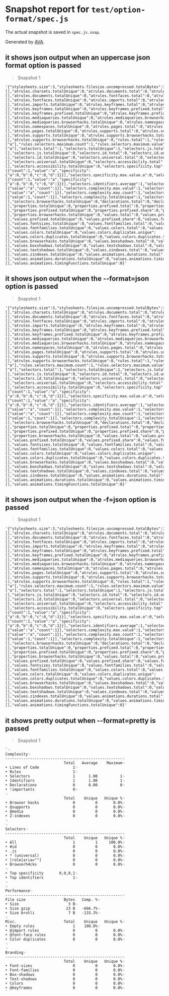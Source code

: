 # Snapshot report for `test/option-format/spec.js`

The actual snapshot is saved in `spec.js.snap`.

Generated by [AVA](https://ava.li).

## it shows json output when an uppercase json format option is passed

> Snapshot 1

    '{"stylesheets.size":3,"stylesheets.filesize.uncompressed.totalBytes":3,"stylesheets.filesize.compressed.gzip.totalBytes":23,"stylesheets.filesize.compressed.gzip.compressionRatio":-6.666666666666667,"stylesheets.filesize.compressed.brotli.totalBytes":7,"stylesheets.filesize.compressed.brotli.compressionRatio":-1.3333333333333335,"stylesheets.simplicity":1,"stylesheets.cohesion.average":0,"stylesheets.cohesion.min.count":0,"stylesheets.cohesion.min.value":null,"stylesheets.browserhacks.total":0,"stylesheets.browserhacks.totalUnique":0,"stylesheets.linesOfCode.total":1,"stylesheets.linesOfCode.sourceLinesOfCode.total":1,"atrules.charsets.total":0,"atrules.charsets.unique":[],"atrules.charsets.totalUnique":0,"atrules.documents.total":0,"atrules.documents.unique":[],"atrules.documents.totalUnique":0,"atrules.fontfaces.total":0,"atrules.fontfaces.unique":[],"atrules.fontfaces.totalUnique":0,"atrules.imports.total":0,"atrules.imports.unique":[],"atrules.imports.totalUnique":0,"atrules.keyframes.total":0,"atrules.keyframes.unique":[],"atrules.keyframes.totalUnique":0,"atrules.keyframes.prefixed.total":0,"atrules.keyframes.prefixed.unique":[],"atrules.keyframes.prefixed.totalUnique":0,"atrules.keyframes.prefixed.share":0,"atrules.mediaqueries.total":0,"atrules.mediaqueries.unique":[],"atrules.mediaqueries.totalUnique":0,"atrules.mediaqueries.browserhacks.total":0,"atrules.mediaqueries.browserhacks.unique":[],"atrules.mediaqueries.browserhacks.totalUnique":0,"atrules.namespaces.total":0,"atrules.namespaces.unique":[],"atrules.namespaces.totalUnique":0,"atrules.pages.total":0,"atrules.pages.unique":[],"atrules.pages.totalUnique":0,"atrules.supports.total":0,"atrules.supports.unique":[],"atrules.supports.totalUnique":0,"atrules.supports.browserhacks.total":0,"atrules.supports.browserhacks.unique":[],"atrules.supports.browserhacks.totalUnique":0,"rules.total":1,"rules.empty.total":1,"rules.selectors.min":1,"rules.selectors.max":1,"rules.selectors.average":1,"rules.selectors.minimum.count":1,"rules.selectors.minimum.value":["a"],"rules.selectors.maximum.count":1,"rules.selectors.maximum.value":["a"],"selectors.total":1,"selectors.totalUnique":1,"selectors.js.total":0,"selectors.js.unique":[],"selectors.js.totalUnique":0,"selectors.id.total":0,"selectors.id.unique":[],"selectors.id.totalUnique":0,"selectors.universal.total":0,"selectors.universal.unique":[],"selectors.universal.totalUnique":0,"selectors.accessibility.total":0,"selectors.accessibility.unique":[],"selectors.accessibility.totalUnique":0,"selectors.specificity.top":[{"count":1,"value":"a","specificity":{"a":0,"b":0,"c":0,"d":1}}],"selectors.specificity.max.value.a":0,"selectors.specificity.max.value.b":0,"selectors.specificity.max.value.c":0,"selectors.specificity.max.value.d":1,"selectors.specificity.max.count":1,"selectors.specificity.max.selectors":[{"count":1,"value":"a","specificity":{"a":0,"b":0,"c":0,"d":1}}],"selectors.identifiers.average":1,"selectors.identifiers.max.value":"a","selectors.identifiers.max.count":1,"selectors.identifiers.top":[{"value":"a","count":1}],"selectors.complexity.max.value":1,"selectors.complexity.max.selectors":[{"value":"a","count":1}],"selectors.complexity.max.count":1,"selectors.complexity.average":1,"selectors.complexity.sum":1,"selectors.complexity.unique":[{"value":1,"count":1}],"selectors.complexity.totalUnique":1,"selectors.browserhacks.total":0,"selectors.browserhacks.unique":[],"selectors.browserhacks.totalUnique":0,"declarations.total":0,"declarations.totalUnique":0,"declarations.importants.total":0,"declarations.importants.share":0,"properties.total":0,"properties.unique":[],"properties.totalUnique":0,"properties.prefixed.total":0,"properties.prefixed.unique":[],"properties.prefixed.totalUnique":0,"properties.prefixed.share":0,"properties.browserhacks.total":0,"properties.browserhacks.unique":[],"properties.browserhacks.totalUnique":0,"values.total":0,"values.prefixed.total":0,"values.prefixed.unique":[],"values.prefixed.totalUnique":0,"values.prefixed.share":0,"values.fontsizes.total":0,"values.fontsizes.unique":[],"values.fontsizes.totalUnique":0,"values.fontfamilies.total":0,"values.fontfamilies.unique":[],"values.fontfamilies.totalUnique":0,"values.colors.total":0,"values.colors.unique":[],"values.colors.totalUnique":0,"values.colors.duplicates.unique":[],"values.colors.duplicates.totalUnique":0,"values.colors.duplicates.total":0,"values.browserhacks.total":0,"values.browserhacks.unique":[],"values.browserhacks.totalUnique":0,"values.boxshadows.total":0,"values.boxshadows.unique":[],"values.boxshadows.totalUnique":0,"values.textshadows.total":0,"values.textshadows.unique":[],"values.textshadows.totalUnique":0,"values.zindexes.total":0,"values.zindexes.unique":[],"values.zindexes.totalUnique":0,"values.animations.durations.total":0,"values.animations.durations.unique":[],"values.animations.durations.totalUnique":0,"values.animations.timingFunctions.total":0,"values.animations.timingFunctions.unique":[],"values.animations.timingFunctions.totalUnique":0}'

## it shows json output when the --format=json option is passed

> Snapshot 1

    '{"stylesheets.size":3,"stylesheets.filesize.uncompressed.totalBytes":3,"stylesheets.filesize.compressed.gzip.totalBytes":23,"stylesheets.filesize.compressed.gzip.compressionRatio":-6.666666666666667,"stylesheets.filesize.compressed.brotli.totalBytes":7,"stylesheets.filesize.compressed.brotli.compressionRatio":-1.3333333333333335,"stylesheets.simplicity":1,"stylesheets.cohesion.average":0,"stylesheets.cohesion.min.count":0,"stylesheets.cohesion.min.value":null,"stylesheets.browserhacks.total":0,"stylesheets.browserhacks.totalUnique":0,"stylesheets.linesOfCode.total":1,"stylesheets.linesOfCode.sourceLinesOfCode.total":1,"atrules.charsets.total":0,"atrules.charsets.unique":[],"atrules.charsets.totalUnique":0,"atrules.documents.total":0,"atrules.documents.unique":[],"atrules.documents.totalUnique":0,"atrules.fontfaces.total":0,"atrules.fontfaces.unique":[],"atrules.fontfaces.totalUnique":0,"atrules.imports.total":0,"atrules.imports.unique":[],"atrules.imports.totalUnique":0,"atrules.keyframes.total":0,"atrules.keyframes.unique":[],"atrules.keyframes.totalUnique":0,"atrules.keyframes.prefixed.total":0,"atrules.keyframes.prefixed.unique":[],"atrules.keyframes.prefixed.totalUnique":0,"atrules.keyframes.prefixed.share":0,"atrules.mediaqueries.total":0,"atrules.mediaqueries.unique":[],"atrules.mediaqueries.totalUnique":0,"atrules.mediaqueries.browserhacks.total":0,"atrules.mediaqueries.browserhacks.unique":[],"atrules.mediaqueries.browserhacks.totalUnique":0,"atrules.namespaces.total":0,"atrules.namespaces.unique":[],"atrules.namespaces.totalUnique":0,"atrules.pages.total":0,"atrules.pages.unique":[],"atrules.pages.totalUnique":0,"atrules.supports.total":0,"atrules.supports.unique":[],"atrules.supports.totalUnique":0,"atrules.supports.browserhacks.total":0,"atrules.supports.browserhacks.unique":[],"atrules.supports.browserhacks.totalUnique":0,"rules.total":1,"rules.empty.total":1,"rules.selectors.min":1,"rules.selectors.max":1,"rules.selectors.average":1,"rules.selectors.minimum.count":1,"rules.selectors.minimum.value":["a"],"rules.selectors.maximum.count":1,"rules.selectors.maximum.value":["a"],"selectors.total":1,"selectors.totalUnique":1,"selectors.js.total":0,"selectors.js.unique":[],"selectors.js.totalUnique":0,"selectors.id.total":0,"selectors.id.unique":[],"selectors.id.totalUnique":0,"selectors.universal.total":0,"selectors.universal.unique":[],"selectors.universal.totalUnique":0,"selectors.accessibility.total":0,"selectors.accessibility.unique":[],"selectors.accessibility.totalUnique":0,"selectors.specificity.top":[{"count":1,"value":"a","specificity":{"a":0,"b":0,"c":0,"d":1}}],"selectors.specificity.max.value.a":0,"selectors.specificity.max.value.b":0,"selectors.specificity.max.value.c":0,"selectors.specificity.max.value.d":1,"selectors.specificity.max.count":1,"selectors.specificity.max.selectors":[{"count":1,"value":"a","specificity":{"a":0,"b":0,"c":0,"d":1}}],"selectors.identifiers.average":1,"selectors.identifiers.max.value":"a","selectors.identifiers.max.count":1,"selectors.identifiers.top":[{"value":"a","count":1}],"selectors.complexity.max.value":1,"selectors.complexity.max.selectors":[{"value":"a","count":1}],"selectors.complexity.max.count":1,"selectors.complexity.average":1,"selectors.complexity.sum":1,"selectors.complexity.unique":[{"value":1,"count":1}],"selectors.complexity.totalUnique":1,"selectors.browserhacks.total":0,"selectors.browserhacks.unique":[],"selectors.browserhacks.totalUnique":0,"declarations.total":0,"declarations.totalUnique":0,"declarations.importants.total":0,"declarations.importants.share":0,"properties.total":0,"properties.unique":[],"properties.totalUnique":0,"properties.prefixed.total":0,"properties.prefixed.unique":[],"properties.prefixed.totalUnique":0,"properties.prefixed.share":0,"properties.browserhacks.total":0,"properties.browserhacks.unique":[],"properties.browserhacks.totalUnique":0,"values.total":0,"values.prefixed.total":0,"values.prefixed.unique":[],"values.prefixed.totalUnique":0,"values.prefixed.share":0,"values.fontsizes.total":0,"values.fontsizes.unique":[],"values.fontsizes.totalUnique":0,"values.fontfamilies.total":0,"values.fontfamilies.unique":[],"values.fontfamilies.totalUnique":0,"values.colors.total":0,"values.colors.unique":[],"values.colors.totalUnique":0,"values.colors.duplicates.unique":[],"values.colors.duplicates.totalUnique":0,"values.colors.duplicates.total":0,"values.browserhacks.total":0,"values.browserhacks.unique":[],"values.browserhacks.totalUnique":0,"values.boxshadows.total":0,"values.boxshadows.unique":[],"values.boxshadows.totalUnique":0,"values.textshadows.total":0,"values.textshadows.unique":[],"values.textshadows.totalUnique":0,"values.zindexes.total":0,"values.zindexes.unique":[],"values.zindexes.totalUnique":0,"values.animations.durations.total":0,"values.animations.durations.unique":[],"values.animations.durations.totalUnique":0,"values.animations.timingFunctions.total":0,"values.animations.timingFunctions.unique":[],"values.animations.timingFunctions.totalUnique":0}'

## it shows json output when the -f=json option is passed

> Snapshot 1

    '{"stylesheets.size":3,"stylesheets.filesize.uncompressed.totalBytes":3,"stylesheets.filesize.compressed.gzip.totalBytes":23,"stylesheets.filesize.compressed.gzip.compressionRatio":-6.666666666666667,"stylesheets.filesize.compressed.brotli.totalBytes":7,"stylesheets.filesize.compressed.brotli.compressionRatio":-1.3333333333333335,"stylesheets.simplicity":1,"stylesheets.cohesion.average":0,"stylesheets.cohesion.min.count":0,"stylesheets.cohesion.min.value":null,"stylesheets.browserhacks.total":0,"stylesheets.browserhacks.totalUnique":0,"stylesheets.linesOfCode.total":1,"stylesheets.linesOfCode.sourceLinesOfCode.total":1,"atrules.charsets.total":0,"atrules.charsets.unique":[],"atrules.charsets.totalUnique":0,"atrules.documents.total":0,"atrules.documents.unique":[],"atrules.documents.totalUnique":0,"atrules.fontfaces.total":0,"atrules.fontfaces.unique":[],"atrules.fontfaces.totalUnique":0,"atrules.imports.total":0,"atrules.imports.unique":[],"atrules.imports.totalUnique":0,"atrules.keyframes.total":0,"atrules.keyframes.unique":[],"atrules.keyframes.totalUnique":0,"atrules.keyframes.prefixed.total":0,"atrules.keyframes.prefixed.unique":[],"atrules.keyframes.prefixed.totalUnique":0,"atrules.keyframes.prefixed.share":0,"atrules.mediaqueries.total":0,"atrules.mediaqueries.unique":[],"atrules.mediaqueries.totalUnique":0,"atrules.mediaqueries.browserhacks.total":0,"atrules.mediaqueries.browserhacks.unique":[],"atrules.mediaqueries.browserhacks.totalUnique":0,"atrules.namespaces.total":0,"atrules.namespaces.unique":[],"atrules.namespaces.totalUnique":0,"atrules.pages.total":0,"atrules.pages.unique":[],"atrules.pages.totalUnique":0,"atrules.supports.total":0,"atrules.supports.unique":[],"atrules.supports.totalUnique":0,"atrules.supports.browserhacks.total":0,"atrules.supports.browserhacks.unique":[],"atrules.supports.browserhacks.totalUnique":0,"rules.total":1,"rules.empty.total":1,"rules.selectors.min":1,"rules.selectors.max":1,"rules.selectors.average":1,"rules.selectors.minimum.count":1,"rules.selectors.minimum.value":["a"],"rules.selectors.maximum.count":1,"rules.selectors.maximum.value":["a"],"selectors.total":1,"selectors.totalUnique":1,"selectors.js.total":0,"selectors.js.unique":[],"selectors.js.totalUnique":0,"selectors.id.total":0,"selectors.id.unique":[],"selectors.id.totalUnique":0,"selectors.universal.total":0,"selectors.universal.unique":[],"selectors.universal.totalUnique":0,"selectors.accessibility.total":0,"selectors.accessibility.unique":[],"selectors.accessibility.totalUnique":0,"selectors.specificity.top":[{"count":1,"value":"a","specificity":{"a":0,"b":0,"c":0,"d":1}}],"selectors.specificity.max.value.a":0,"selectors.specificity.max.value.b":0,"selectors.specificity.max.value.c":0,"selectors.specificity.max.value.d":1,"selectors.specificity.max.count":1,"selectors.specificity.max.selectors":[{"count":1,"value":"a","specificity":{"a":0,"b":0,"c":0,"d":1}}],"selectors.identifiers.average":1,"selectors.identifiers.max.value":"a","selectors.identifiers.max.count":1,"selectors.identifiers.top":[{"value":"a","count":1}],"selectors.complexity.max.value":1,"selectors.complexity.max.selectors":[{"value":"a","count":1}],"selectors.complexity.max.count":1,"selectors.complexity.average":1,"selectors.complexity.sum":1,"selectors.complexity.unique":[{"value":1,"count":1}],"selectors.complexity.totalUnique":1,"selectors.browserhacks.total":0,"selectors.browserhacks.unique":[],"selectors.browserhacks.totalUnique":0,"declarations.total":0,"declarations.totalUnique":0,"declarations.importants.total":0,"declarations.importants.share":0,"properties.total":0,"properties.unique":[],"properties.totalUnique":0,"properties.prefixed.total":0,"properties.prefixed.unique":[],"properties.prefixed.totalUnique":0,"properties.prefixed.share":0,"properties.browserhacks.total":0,"properties.browserhacks.unique":[],"properties.browserhacks.totalUnique":0,"values.total":0,"values.prefixed.total":0,"values.prefixed.unique":[],"values.prefixed.totalUnique":0,"values.prefixed.share":0,"values.fontsizes.total":0,"values.fontsizes.unique":[],"values.fontsizes.totalUnique":0,"values.fontfamilies.total":0,"values.fontfamilies.unique":[],"values.fontfamilies.totalUnique":0,"values.colors.total":0,"values.colors.unique":[],"values.colors.totalUnique":0,"values.colors.duplicates.unique":[],"values.colors.duplicates.totalUnique":0,"values.colors.duplicates.total":0,"values.browserhacks.total":0,"values.browserhacks.unique":[],"values.browserhacks.totalUnique":0,"values.boxshadows.total":0,"values.boxshadows.unique":[],"values.boxshadows.totalUnique":0,"values.textshadows.total":0,"values.textshadows.unique":[],"values.textshadows.totalUnique":0,"values.zindexes.total":0,"values.zindexes.unique":[],"values.zindexes.totalUnique":0,"values.animations.durations.total":0,"values.animations.durations.unique":[],"values.animations.durations.totalUnique":0,"values.animations.timingFunctions.total":0,"values.animations.timingFunctions.unique":[],"values.animations.timingFunctions.totalUnique":0}'

## it shows pretty output when --format=pretty is passed

> Snapshot 1

    `␊
    Complexity␊
    ----------------------------------------------------␊
                              Total   Average    Maximum␊
    ‣ Lines of Code               1␊
    ‣ Rules                       1␊
    ‣ Selectors                   1      1.00          1␊
    ‣ Identifiers                 1      1.00          1␊
    ‣ Declarations                0      0.00          0␊
    ‣ !importants                 0␊
    ␊
                              Total    Unique   Unique %␊
    ‣ Browser hacks               0         0       0.0%␊
    ‣ @supports                   0         0       0.0%␊
    ‣ @media                      0         0       0.0%␊
    ‣ Z-indexes                   0         0       0.0%␊
    ␊
    ␊
    Selectors␊
    ----------------------------------------------------␊
                              Total    Unique   Unique %␊
    ‣ All                         1         1     100.0%␊
    ‣ #id                         0         0       0.0%␊
    ‣ .js                         0         0       0.0%␊
    ‣ * (universal)               0         0       0.0%␊
    ‣ [role|aria=""]              0         0       0.0%␊
    ‣ Browserh4cks                0         0       0.0%␊
    ␊
    ‣ Top specificity       0,0,0,1␊
    ‣ Top identifiers             1␊
    ␊
    ␊
    Performance␊
    ----------------------------------------------------␊
    File size                 Bytes   Comp. %␊
    ‣ Size                      3 B␊
    ‣ Size gzip                23 B   -666.7%␊
    ‣ Size brotli               7 B   -133.3%␊
    ␊
    Misc.                     Total    Unique   Unique %␊
    ‣ Empty rules                 1    100.0%␊
    ‣ @import rules               0         0       0.0%␊
    ‣ @font-face rules            0         0       0.0%␊
    ‣ Color duplicates            0         0       0.0%␊
    ␊
    ␊
    Branding␊
    ----------------------------------------------------␊
                              Total    Unique   Unique %␊
    ‣ Font-sizes                  0         0       0.0%␊
    ‣ Font-families               0         0       0.0%␊
    ‣ Box-shadows                 0         0       0.0%␊
    ‣ Text-shadows                0         0       0.0%␊
    ‣ Colors                      0         0       0.0%␊
    ‣ @keyframes                  0         0       0.0%␊
    `

